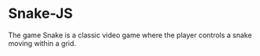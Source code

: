 # Snake-JS
The game Snake is a classic video game where the player controls a snake moving within a grid.
